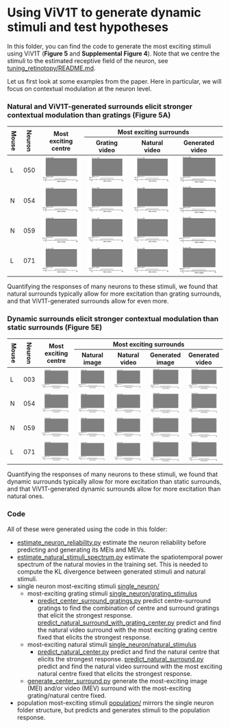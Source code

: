 # Using ViV1T to generate dynamic stimuli and test hypotheses

In this folder, you can find the code to generate the most exciting stimuli using ViV1T (**Figure 5** and **Supplemental Figure 4**).
Note that we centre the stimuli to the estimated receptive field of the neuron, see [tuning_retinotopy/README.md](../tuning_retinotopy/README.md).

Let us first look at some examples from the paper.
Here in particular, we will focus on contextual modulation at the neuron level.

### Natural and ViV1T-generated surrounds elicit stronger contextual modulation than gratings (Figure 5A)

<table style="width: 100%; table-layout: fixed;">
  <thead>
    <tr>
      <th rowspan="2" style="width: 1%; writing-mode: vertical-lr; white-space: nowrap;">Mouse</th>
      <th rowspan="2" style="width: 1%; writing-mode: vertical-lr; white-space: nowrap;">Neuron</th>
      <th rowspan="2" style="width: 24%;">Most<br>exciting<br>centre</th>
      <th colspan="3" style="width: 72%;">Most exciting surrounds</th>
    </tr>
    <tr>
      <th style="width: 24%;">Grating<br>video</th>
      <th style="width: 24%;">Natural<br>video</th>
      <th style="width: 24%;">Generated<br>video</th>
    </tr>
  </thead>
  <tbody>
    <tr>
      <td>L</td>
      <td>050</td>
      <td><img src="../figures/repo/most_exciting_stimuli/mouseM_neuron050_grating_center.gif" alt="Grating center" style="width: 100%;"></td>
      <td><img src="../figures/repo/most_exciting_stimuli/mouseM_neuron050_grating_center_grating_video_surround.gif" alt="Grating video surround" style="width: 100%;"></td>
      <td><img src="../figures/repo/most_exciting_stimuli/mouseM_neuron050_grating_center_natural_video_surround.gif" alt="Natural video surround" style="width: 100%;"></td>
      <td><img src="../figures/repo/most_exciting_stimuli/mouseM_neuron050_grating_center_generated_video_surround.gif" alt="Generated video surround" style="width: 100%;"></td>
    </tr>
    <tr>
      <td>N</td>
      <td>054</td>
      <td><img src="../figures/repo/most_exciting_stimuli/mouseN_neuron054_grating_center.gif" alt="Grating center" style="width: 100%;"></td>
      <td><img src="../figures/repo/most_exciting_stimuli/mouseN_neuron054_grating_center_grating_video_surround.gif" alt="Grating video surround" style="width: 100%;"></td>
      <td><img src="../figures/repo/most_exciting_stimuli/mouseN_neuron054_grating_center_natural_video_surround.gif" alt="Natural video surround" style="width: 100%;"></td>
      <td><img src="../figures/repo/most_exciting_stimuli/mouseN_neuron054_grating_center_generated_video_surround.gif" alt="Generated video surround" style="width: 100%;"></td>
    </tr>
    <tr>
      <td>N</td>
      <td>059</td>
      <td><img src="../figures/repo/most_exciting_stimuli/mouseN_neuron059_grating_center.gif" alt="Grating center" style="width: 100%;"></td>
      <td><img src="../figures/repo/most_exciting_stimuli/mouseN_neuron059_grating_center_grating_video_surround.gif" alt="Grating video surround" style="width: 100%;"></td>
      <td><img src="../figures/repo/most_exciting_stimuli/mouseN_neuron059_grating_center_natural_video_surround.gif" alt="Natural video surround" style="width: 100%;"></td>
      <td><img src="../figures/repo/most_exciting_stimuli/mouseN_neuron059_grating_center_generated_video_surround.gif" alt="Generated video surround" style="width: 100%;"></td>
    </tr>
    <tr>
      <td>L</td>
      <td>071</td>
      <td><img src="../figures/repo/most_exciting_stimuli/mouseL_neuron071_grating_center.gif" alt="Grating center" style="width: 100%;"></td>
      <td><img src="../figures/repo/most_exciting_stimuli/mouseL_neuron071_grating_center_grating_video_surround.gif" alt="Grating video surround" style="width: 100%;"></td>
      <td><img src="../figures/repo/most_exciting_stimuli/mouseL_neuron071_grating_center_natural_video_surround.gif" alt="Natural video surround" style="width: 100%;"></td>
      <td><img src="../figures/repo/most_exciting_stimuli/mouseL_neuron071_grating_center_generated_video_surround.gif" alt="Generated video surround" style="width: 100%;"></td>
    </tr>
  </tbody>
</table>

Quantifying the responses of many neurons to these stimuli, we found that natural surrounds typically allow for more excitation than grating surrounds,
and that ViV1T-generated surrounds allow for even more.

### Dynamic surrounds elicit stronger contextual modulation than static surrounds (Figure 5E)

<table style="width: 100%; table-layout: fixed;">
  <thead>
    <tr>
      <th rowspan="2" style="width: 1%; writing-mode: vertical-lr; white-space: nowrap;">Mouse</th>
      <th rowspan="2" style="width: 1%; writing-mode: vertical-lr; white-space: nowrap;">Neuron</th>
      <th rowspan="2" style="width: 18%;">Most<br>exciting<br>centre</th>
      <th colspan="4" style="width: 80%;">Most exciting surrounds</th>
    </tr>
    <tr>
      <th style="width: 18%;">Natural image</th>
      <th style="width: 18%;">Natural video</th>
      <th style="width: 18%;">Generated image</th>
      <th style="width: 18%;">Generated video</th>
    </tr>
  </thead>
  <tbody>
    <tr>
      <td>L</td>
      <td>003</td>
      <td><img src="../figures/repo/most_exciting_stimuli/mouseL_neuron003_natural_center.gif" alt="Center" style="width: 100%; height: 100%; object-fit: contain;"></td>
      <td><img src="../figures/repo/most_exciting_stimuli/mouseL_neuron003_natural_center_natural_image_surround.gif" alt="Natural image surround" style="width: 100%; height: 100%; object-fit: contain;"></td>
      <td><img src="../figures/repo/most_exciting_stimuli/mouseL_neuron003_natural_center_natural_video_surround.gif" alt="Natural video surround" style="width: 100%; height: 100%; object-fit: contain;"></td>
      <td><img src="../figures/repo/most_exciting_stimuli/mouseL_neuron003_natural_center_generated_image_surround.gif" alt="Generated image surround" style="width: 100%; height: 100%; object-fit: contain;"></td>
      <td><img src="../figures/repo/most_exciting_stimuli/mouseL_neuron003_natural_center_generated_video_surround.gif" alt="Generated video surround" style="width: 100%; height: 100%; object-fit: contain;"></td>
    </tr>
    <tr>
      <td>N</td>
      <td>054</td>
      <td><img src="../figures/repo/most_exciting_stimuli/mouseN_neuron054_natural_center.gif" alt="Center" style="width: 100%; height: 100%; object-fit: contain;"></td>
      <td><img src="../figures/repo/most_exciting_stimuli/mouseN_neuron054_natural_center_natural_image_surround.gif" alt="Natural image surround" style="width: 100%; height: 100%; object-fit: contain;"></td>
      <td><img src="../figures/repo/most_exciting_stimuli/mouseN_neuron054_natural_center_natural_video_surround.gif" alt="Natural video surround" style="width: 100%; height: 100%; object-fit: contain;"></td>
      <td><img src="../figures/repo/most_exciting_stimuli/mouseN_neuron054_natural_center_generated_image_surround.gif" alt="Generated image surround" style="width: 100%; height: 100%; object-fit: contain;"></td>
      <td><img src="../figures/repo/most_exciting_stimuli/mouseN_neuron054_natural_center_generated_video_surround.gif" alt="Generated video surround" style="width: 100%; height: 100%; object-fit: contain;"></td>
    </tr>
    <tr>
      <td>N</td>
      <td>059</td>
      <td><img src="../figures/repo/most_exciting_stimuli/mouseN_neuron059_natural_center.gif" alt="Center" style="width: 100%; height: 100%; object-fit: contain;"></td>
      <td><img src="../figures/repo/most_exciting_stimuli/mouseN_neuron059_natural_center_natural_image_surround.gif" alt="Natural image surround" style="width: 100%; height: 100%; object-fit: contain;"></td>
      <td><img src="../figures/repo/most_exciting_stimuli/mouseN_neuron059_natural_center_natural_video_surround.gif" alt="Natural video surround" style="width: 100%; height: 100%; object-fit: contain;"></td>
      <td><img src="../figures/repo/most_exciting_stimuli/mouseN_neuron059_natural_center_generated_image_surround.gif" alt="Generated image surround" style="width: 100%; height: 100%; object-fit: contain;"></td>
      <td><img src="../figures/repo/most_exciting_stimuli/mouseN_neuron059_natural_center_generated_video_surround.gif" alt="Generated video surround" style="width: 100%; height: 100%; object-fit: contain;"></td>
    </tr>
    <tr>
      <td>L</td>
      <td>071</td>
      <td><img src="../figures/repo/most_exciting_stimuli/mouseL_neuron071_natural_center.gif" alt="Center" style="width: 100%; height: 100%; object-fit: contain;"></td>
      <td><img src="../figures/repo/most_exciting_stimuli/mouseL_neuron071_natural_center_natural_image_surround.gif" alt="Natural image surround" style="width: 100%; height: 100%; object-fit: contain;"></td>
      <td><img src="../figures/repo/most_exciting_stimuli/mouseL_neuron071_natural_center_natural_video_surround.gif" alt="Natural video surround" style="width: 100%; height: 100%; object-fit: contain;"></td>
      <td><img src="../figures/repo/most_exciting_stimuli/mouseL_neuron071_natural_center_generated_image_surround.gif" alt="Generated image surround" style="width: 100%; height: 100%; object-fit: contain;"></td>
      <td><img src="../figures/repo/most_exciting_stimuli/mouseL_neuron071_natural_center_generated_video_surround.gif" alt="Generated video surround" style="width: 100%; height: 100%; object-fit: contain;"></td>
    </tr>
  </tbody>
</table>
Quantifying the responses of many neurons to these stimuli, we found that dynamic surrounds typically allow for more excitation than static surrounds,
and that ViV1T-generated dynamic surrounds allow for more excitation than natural ones.

### Code
All of these were generated using the code in this folder:

- [estimate_neuron_reliability.py](estimate_neuron_reliability.py) estimate the neuron reliability before predicting and generating its MEIs and MEVs.
- [estimate_natural_stimuli_spectrum.py](estimate_natural_stimuli_spectrum.py) estimate the spatiotemporal power spectrum of the natural movies in the training set. This is needed to compute the KL divergence between generated stimuli and natural stimuli.
- single neuron most-exciting stimuli [single_neuron/](single_neuron)
  - most-exciting grating stimuli [single_neuron/grating_stimulus](single_neuron/grating_stimulus)
    - [predict_center_surround_gratings.py](single_neuron/grating_stimulus/predict_center_surround_gratings.py) predict centre-surround gratings to find the combination of centre and surround gratings that elicit the strongest response.
    [predict_natural_surround_with_grating_center.py](single_neuron/grating_stimulus/predict_natural_surround_with_grating_center.py) predict and find the natural video surround with the most exciting grating centre fixed that elicits the strongest response.
  - most-exciting natural stimuli [single_neuron/natural_stimulus](single_neuron/natural_stimulus)
    - [predict_natural_center.py](single_neuron/natural_stimulus/predict_natural_center.py) predict and find the natural centre that elicits the strongest response.
    [predict_natural_surround.py](single_neuron/natural_stimulus/predict_natural_surround.py) predict and find the natural video surround with the most exciting natural centre fixed that elicits the strongest response.
  - [generate_center_surround.py](single_neuron/generate_center_surround.py) generate the most-exciting image (MEI) and/or video (MEV) surround with the most-exciting grating/natural centre fixed.
- population most-exciting stimuli [population/](population) mirrors the single neuron folder structure, but predicts and generates stimuli to the population response.
